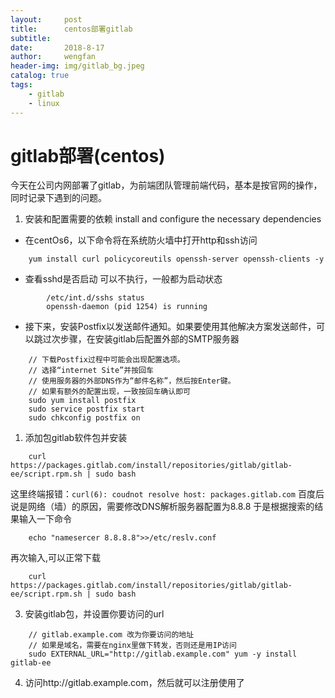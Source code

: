 ```yaml
---
layout:     post
title:      centos部署gitlab
subtitle:   
date:       2018-8-17
author:     wengfan
header-img: img/gitlab_bg.jpeg
catalog: true
tags:
    - gitlab
    - linux
---
```

# gitlab部署(centos)
今天在公司内网部署了gitlab，为前端团队管理前端代码，基本是按官网的操作，同时记录下遇到的问题。

1. 安装和配置需要的依赖 install and configure the necessary dependencies

- 在centOs6，以下命令将在系统防火墙中打开http和ssh访问

```
    yum install curl policycoreutils openssh-server openssh-clients -y
```

- 查看sshd是否启动 可以不执行，一般都为启动状态
 
```
        /etc/int.d/sshs status
        openssh-daemon (pid 1254) is running
```

- 接下来，安装Postfix以发送邮件通知。如果要使用其他解决方案发送邮件，可以跳过次步骤，在安装gitlab后配置外部的SMTP服务器

```
    // 下载Postfix过程中可能会出现配置选项。
    // 选择“internet Site”并按回车
    // 使用服务器的外部DNS作为“邮件名称”，然后按Enter键。
    // 如果有额外的配置出现，一致按回车确认即可
    sudo yum install postfix
    sudo service postfix start
    sudo chkconfig postfix on
```

1. 添加包gitlab软件包并安装
```
    curl https://packages.gitlab.com/install/repositories/gitlab/gitlab-ee/script.rpm.sh | sudo bash
```

这里终端报错：```curl(6): coudnot resolve host: packages.gitlab.com```
百度后说是网络（墙）的原因，需要修改DNS解析服务器配置为8.8.8
于是根据搜索的结果输入一下命令

```
    echo "namesercer 8.8.8.8">>/etc/reslv.conf
```

再次输入,可以正常下载

```
    curl https://packages.gitlab.com/install/repositories/gitlab/gitlab-ee/script.rpm.sh | sudo bash
```
3. 安装gitlab包，并设置你要访问的url

```
    // gitlab.example.com 改为你要访问的地址
    // 如果是域名，需要在nginx里做下转发，否则还是用IP访问
    sudo EXTERNAL_URL="http://gitlab.example.com" yum -y install gitlab-ee
```

4. 访问http://gitlab.example.com，然后就可以注册使用了
